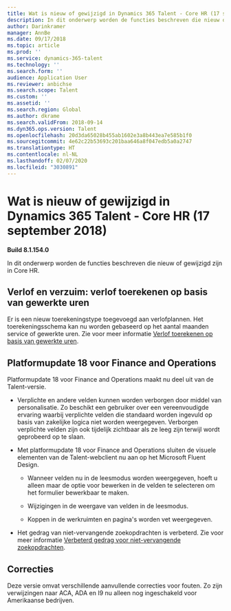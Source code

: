 ```yaml
---
title: Wat is nieuw of gewijzigd in Dynamics 365 Talent - Core HR (17 september 2018)
description: In dit onderwerp worden de functies beschreven die nieuw of gewijzigd zijn in Microsoft Dynamics 365 Talent - Core HR.
author: Darinkramer
manager: AnnBe
ms.date: 09/17/2018
ms.topic: article
ms.prod: ''
ms.service: dynamics-365-talent
ms.technology: ''
ms.search.form: ''
audience: Application User
ms.reviewer: anbichse
ms.search.scope: Talent
ms.custom: ''
ms.assetid: ''
ms.search.region: Global
ms.author: dkrame
ms.search.validFrom: 2018-09-14
ms.dyn365.ops.version: Talent
ms.openlocfilehash: 20d3da65028b455ab1602e3a8b443ea7e585b1f0
ms.sourcegitcommit: 4e62c22b53693c201baa646a8f047edb5a0a2747
ms.translationtype: HT
ms.contentlocale: nl-NL
ms.lasthandoff: 02/07/2020
ms.locfileid: "3030891"
---
```

# <a name="whats-new-or-changed-in-dynamics-365-talent---core-hr-september-17-2018"></a>Wat is nieuw of gewijzigd in Dynamics 365 Talent - Core HR (17 september 2018)

**Build 8.1.154.0**

In dit onderwerp worden de functies beschreven die nieuw of gewijzigd zijn in Core HR.

## <a name="leave-and-absence--accrue-time-based-on-hours-worked"></a>Verlof en verzuim: verlof toerekenen op basis van gewerkte uren

Er is een nieuw toerekeningstype toegevoegd aan verlofplannen. Het toerekeningsschema kan nu worden gebaseerd op het aantal maanden service of gewerkte uren. Zie voor meer informatie [Verlof toerekenen op basis van gewerkte uren](leave-accrue-hours-worked.md).

## <a name="platform-update-18-for-finance-and-operations"></a>Platformupdate 18 voor Finance and Operations

Platformupdate 18 voor Finance and Operations maakt nu deel uit van de Talent-versie. 

-   Verplichte en andere velden kunnen worden verborgen door middel van personalisatie. Zo beschikt een gebruiker over een vereenvoudigde ervaring waarbij verplichte velden die standaard worden ingevuld op basis van zakelijke logica niet worden weergegeven. Verborgen verplichte velden zijn ook tijdelijk zichtbaar als ze leeg zijn terwijl wordt geprobeerd op te slaan.

-   Met platformupdate 18 voor Finance and Operations sluiten de visuele elementen van de Talent-webclient nu aan op het Microsoft Fluent Design.

    -   Wanneer velden nu in de leesmodus worden weergegeven, hoeft u alleen maar de optie voor bewerken in de velden te selecteren om het formulier bewerkbaar te maken.

    -   Wijzigingen in de weergave van velden in de leesmodus.

    -   Koppen in de werkruimten en pagina's worden vet weergegeven.

-   Het gedrag van niet-vervangende zoekopdrachten is verbeterd. Zie voor meer informatie [Verbeterd gedrag voor niet-vervangende zoekopdrachten](https://docs.microsoft.com/business-applications-release-notes/October18/dynamics365-finance-operations/non-replacing-lookups).

## <a name="bug-fixes"></a>Correcties

Deze versie omvat verschillende aanvullende correcties voor fouten. Zo zijn verwijzingen naar ACA, ADA en I9 nu alleen nog ingeschakeld voor Amerikaanse bedrijven.
